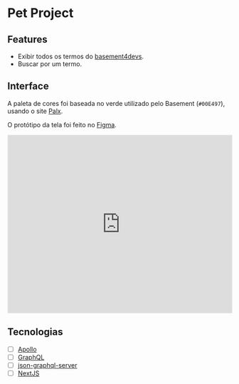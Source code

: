 Pet Project
===

## Features

- Exibir todos os termos do [basement4devs](https://hackmd.io/@abigailarruda/basement4devs).
- Buscar por um termo.

## Interface

A paleta de cores foi baseada no verde utilizado pelo Basement (`#00E497`), usando o site [Palx](https://palx.jxnblk.com/).

O protótipo da tela foi feito no [Figma](https://www.figma.com/file/7f9EOXD7C2I8Gb94uYAgtl/basement4devs?node-id=0%3A1).

<iframe style="border: 1px solid #eee;" width="100%" height="400" src="https://www.figma.com/embed?embed_host=share&url=https%3A%2F%2Fwww.figma.com%2Ffile%2F7f9EOXD7C2I8Gb94uYAgtl%2Fbasement4devs%3Fnode-id%3D0%253A1" allowfullscreen></iframe>

## Tecnologias

- [ ] [Apollo](https://www.apollographql.com/)
- [ ] [GraphQL](https://graphql.org/)
- [ ] [json-graphql-server](https://github.com/marmelab/json-graphql-server)
- [ ] [NextJS](https://nextjs.org/)